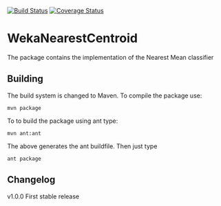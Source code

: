 [![Build Status](https://app.travis-ci.com/ptrajdos/WekaNearestCentroid.svg?branch=master)](https://app.travis-ci.com/ptrajdos/WekaNearestCentroid)
[![Coverage Status](https://coveralls.io/repos/github/ptrajdos/WekaNearestCentroid/badge.svg?branch=master)](https://coveralls.io/github/ptrajdos/WekaNearestCentroid?branch=master)

# WekaNearestCentroid
The package contains the implementation of the Nearest Mean classifier

## Building

The build system is changed to Maven. To compile the package use:

```console
mvn package
```
To to build the package using ant type:

```console
mvn ant:ant
```
The above generates the ant buildfile. Then just type

```console
ant package
```



## Changelog
v1.0.0
First stable release
